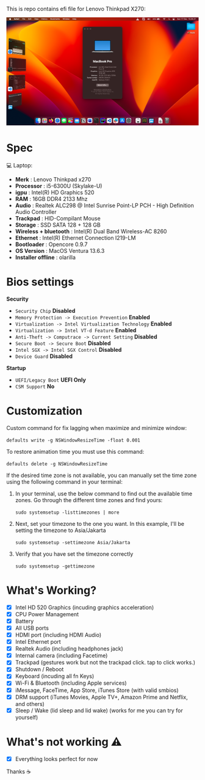 This is repo contains efi file for Lenovo Thinkpad X270:

![picture home screen](images/../images/Home-Screen.png)

# Spec

💻 Laptop: 
- <b>Merk</b> : Lenovo Thinkpad x270
- <b>Processor</b> : i5-6300U (Skylake-U)
- <b>igpu</b> : Intel(R) HD Graphics 520
- <b>RAM</b> : 16GB DDR4 2133 Mhz
- <b>Audio</b> : Realtek ALC298 @ Intel Sunrise Point-LP PCH - High Definition Audio Controller
- <b>Trackpad</b> : HID-Compilant Mouse
- <b>Storage</b> : SSD SATA 128 + 128 GB
- <b>Wireless + bluetooth</b> : Intel(R) Dual Band Wireless-AC 8260
- <b>Ethernet</b> : Intel(R) Ethernet Connection I219-LM
- <b>Bootloader</b> : Opencore 0.9.7
- <b>OS Version</b> : MacOS Ventura 13.6.3
- <b>Installer offline</b> : olarilla

# Bios settings

<b>Security</b>
- `Security Chip` **Disabled**
- `Memory Protection -> Execution Prevention` **Enabled**
- `Virtualization -> Intel Virtualization Technology` **Enabled**
- `Virtualization -> Intel VT-d Feature` **Enabled**
- `Anti-Theft -> Computrace -> Current Setting` **Disabled**
- `Secure Boot -> Secure Boot` **Disabled**
- `Intel SGX -> Intel SGX Control` **Disabled**
- `Device Guard` **Disabled**

<b>Startup</b>
- `UEFI/Legacy Boot` **UEFI Only**
- `CSM Support` **No**


# Customization

Custom command for fix lagging when maximize and minimize window:

`defaults write -g NSWindowResizeTime -float 0.001`
 
To restore animation time you must use this command:

`defaults delete -g NSWindowResizeTime`

If the desired time zone is not available, you can manually set the time zone using the following command in your terminal:

1. In your terminal, use the below command to find out the available time zones. Go through the different time zones and find yours:

    `sudo systemsetup -listtimezones | more`

2. Next, set your timezone to the one you want. In this example, I'll be setting the timezone to Asia/Jakarta

    `sudo systemsetup -settimezone Asia/Jakarta`

3. Verify that you have set the timezone correctly

    `sudo systemsetup -gettimezone`

# What's Working?
- [x] Intel HD 520 Graphics (incuding graphics acceleration)
- [x] CPU Power Management
- [x] Battery
- [x] All USB ports
- [x] HDMI port (including HDMI Audio)
- [x] Intel Ethernet port
- [x] Realtek Audio (including headphones jack)
- [x] Internal camera (including Facetime)
- [x] Trackpad (gestures work but not the trackpad click. tap to click works.)
- [x] Shutdown / Reboot 
- [x] Keyboard (incuding all fn Keys)
- [x] Wi-Fi & Bluetooth (including Apple services)
- [x] iMessage, FaceTime, App Store, iTunes Store (with valid smbios)
- [x] DRM support (iTunes Movies, Apple TV+, Amazon Prime and Netflix, and others)
- [x] Sleep / Wake (lid sleep and lid wake) (works for me you can try for yourself)

# What's not working ⚠️
- [x] Everything looks perfect for now 

Thanks ☕